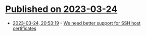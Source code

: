 # [Published on 2023-03-24](index.md)

* [2023-03-24, 20:53:19](https://lobste.rs/s/4fkxpq/we_need_better_support_for_ssh_host) - [We need better support for SSH host certificates](https://mjg59.dreamwidth.org/65874.html)
